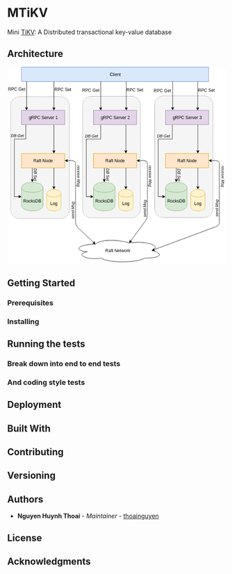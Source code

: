 # MTiKV

Mini [TiKV](https://github.com/tikv/tikv): A Distributed transactional key-value database

## Architecture

![](./images/mtikv-architecture.png)

## Getting Started

### Prerequisites

### Installing

## Running the tests

### Break down into end to end tests

### And coding style tests

## Deployment

## Built With

## Contributing

## Versioning

## Authors

* **Nguyen Huynh Thoai** - *Maintainer* - [thoainguyen](https://github.com/thoainguyen)

## License

## Acknowledgments